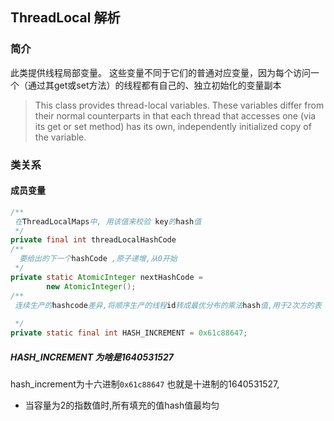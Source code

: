 ## ThreadLocal 解析

### 简介

此类提供线程局部变量。 这些变量不同于它们的普通对应变量，因为每个访问一个（通过其get或set方法）的线程都有自己的、独立初始化的变量副本

> This class provides thread-local variables. These variables differ from their normal counterparts in that each thread that accesses one (via its get or set method) has its own, independently initialized copy of the variable. 

### 类关系

#### 成员变量

```java
/**
 在ThreadLocalMaps中, 用该值来校验 key的hash值 
 */
private final int threadLocalHashCode
/**
  要给出的下一个hashCode ,原子递增,从0开始
 */
private static AtomicInteger nextHashCode =
        new AtomicInteger();
/**
 连续生产的hashcode差异,将顺序生产的线程id转成最优分布的乘法hash值,用于2次方的表
 
 */
private static final int HASH_INCREMENT = 0x61c88647;

```

##### HASH_INCREMENT 为啥是1640531527

hash_increment为十六进制`0x61c88647` 也就是十进制的1640531527,

* 当容量为2的指数值时,所有填充的值hash值最均匀


